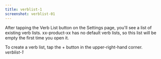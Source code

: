```yaml
---
title: verblist-1
screenshot: verblist-01
---
```

After tapping the Verb List button on the Settings page, you'll see a list of existing verb lists. xx-product-xx has no default verb lists, so this list will be empty the first time you open it.

To create a verb list, tap the + button in the upper-right-hand corner.
*verblist-1*